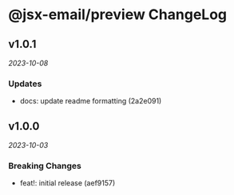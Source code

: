 # @jsx-email/preview ChangeLog

## v1.0.1

_2023-10-08_

### Updates

- docs: update readme formatting (2a2e091)

## v1.0.0

_2023-10-03_

### Breaking Changes

- feat!: initial release (aef9157)